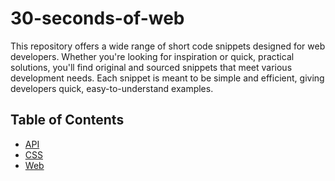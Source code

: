 # 30-seconds-of-web

This repository offers a wide range of short code snippets designed for web developers. Whether you're looking for inspiration or quick, practical solutions, you'll find original and sourced snippets that meet various development needs. Each snippet is meant to be simple and efficient, giving developers quick, easy-to-understand examples.

## Table of Contents

- [API](sections/api)
- [CSS](sections/css)
- [Web](sections/web)
